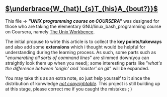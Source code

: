 <u>$\underbrace{W_{hat}I_{s}T_{his}A_{bout?}}$</u>
------
This file $\rightarrow$ ***"UNIX programming course on COURSERA"***  was designed for those who are taking the elementary GNU/linux_bash_programming course on Coursera, namely [The Unix Workbence](https://www.coursera.org/learn/unix/home/welcome). 

The initial propuse to wirte this article is to collect the **key points/takeways** and also add some **extensions** which i thought would be helpful for understanding during the learning process. As such, some parts such as "*enumerating all sorts of command lines*" are slimmed down(you can straightly look them up when you need); some interesting parts like "*what's the difference between 'origin' and 'master' on git*" will be expanded.

You may take this as an extra note, so just help yourself to it since the distribution of konwledge <u>*not copyrightable*</u>. This project is still building up at this stage, please correct me if you caught the mistakes ; )
